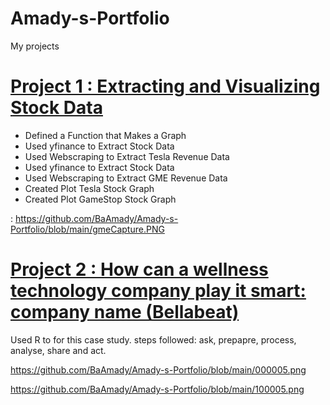 # Amady-s-Portfolio
My projects
# [Project 1 : Extracting and Visualizing Stock Data](https://dataplatform.cloud.ibm.com/analytics/notebooks/v2/8f45bf7c-b0e9-4192-a7c7-9b18b1767ce7/view?access_token=b92dee4d751e645464ac3b1b86b21cb5ae3595b3a912207551eb1a7757119f52)
* Defined a Function that Makes a Graph
* Used yfinance to Extract Stock Data
* Used Webscraping to Extract Tesla Revenue Data
* Used yfinance to Extract Stock Data
* Used Webscraping to Extract GME Revenue Data
* Created Plot Tesla Stock Graph
* Created Plot GameStop Stock Graph

:[](https://github.com/BaAmady/Amady-s-Portfolio/blob/main/tslaCapture.PNG)
https://github.com/BaAmady/Amady-s-Portfolio/blob/main/gmeCapture.PNG


# [Project 2 : How can a wellness technology company play it smart: company name (Bellabeat)](https://www.kaggle.com/arashnic/fitbit)
Used R to for this case study. steps followed:
ask, prepapre, process, analyse, share and act.

https://github.com/BaAmady/Amady-s-Portfolio/blob/main/000005.png

https://github.com/BaAmady/Amady-s-Portfolio/blob/main/100005.png
